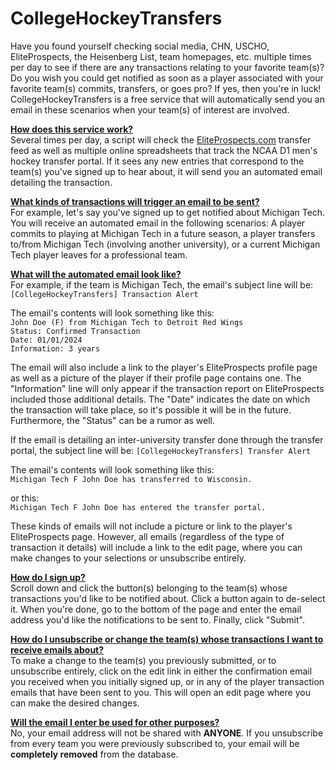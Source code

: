 # CollegeHockeyTransfers
Have you found yourself checking social media, CHN, USCHO, EliteProspects, the Heisenberg List, team homepages, etc. multiple times per day to see if there are any transactions relating to your favorite team(s)? Do you wish you could get notified as soon as a player associated with your favorite team(s) commits, transfers, or goes pro? If yes, then you're in luck! CollegeHockeyTransfers is a free service that will automatically send you an email in these scenarios when your team(s) of interest are involved.

<u>**How does this service work?**</u>\
Several times per day, a script will check the [EliteProspects.com](https://www.eliteprospects.com/) transfer feed as well as multiple online spreadsheets that track the NCAA D1 men's hockey transfer portal. If it sees any new entries that correspond to the team(s) you've signed up to hear about, it will send you an automated email detailing the transaction.

<u>**What kinds of transactions will trigger an email to be sent?**</u>\
For example, let's say you've signed up to get notified about Michigan Tech. You will receive an automated email in the following scenarios: A player commits to playing at Michigan Tech in a future season, a player transfers to/from Michigan Tech (involving another university), or a current Michigan Tech player leaves for a professional team.

<u>**What will the automated email look like?**</u>\
For example, if the team is Michigan Tech, the email's subject line will be: ```[CollegeHockeyTransfers] Transaction Alert```

The email's contents will look something like this:\
```John Doe (F) from Michigan Tech to Detroit Red Wings```\
```Status: Confirmed Transaction```\
```Date: 01/01/2024```\
```Information: 3 years```

The email will also include a link to the player's EliteProspects profile page as well as a picture of the player if their profile page contains one. The "Information" line will only appear if the transaction report on EliteProspects included those additional details. The "Date" indicates the date on which the transaction will take place, so it's possible it will be in the future. Furthermore, the "Status" can be a rumor as well.

If the email is detailing an inter-university transfer done through the transfer portal, the subject line will be: ```[CollegeHockeyTransfers] Transfer Alert```

The email's contents will look something like this:\
```Michigan Tech F John Doe has transferred to Wisconsin.```

or this:\
```Michigan Tech F John Doe has entered the transfer portal.```

These kinds of emails will not include a picture or link to the player's EliteProspects page. However, all emails (regardless of the type of transaction it details) will include a link to the edit page, where you can make changes to your selections or unsubscribe entirely.

<u>**How do I sign up?**</u>\
Scroll down and click the button(s) belonging to the team(s) whose transactions you'd like to be notified about. Click a button again to de-select it. When you're done, go to the bottom of the page and enter the email address you'd like the notifications to be sent to. Finally, click "Submit".

<u>**How do I unsubscribe or change the team(s) whose transactions I want to receive emails about?**</u>\
To make a change to the team(s) you previously submitted, or to unsubscribe entirely, click on the edit link in either the confirmation email you received when you initially signed up, or in any of the player transaction emails that have been sent to you. This will open an edit page where you can make the desired changes.

<u>**Will the email I enter be used for other purposes?**</u>\
No, your email address will not be shared with **ANYONE**. If you unsubscribe from every team you were previously subscribed to, your email will be **completely removed** from the database.